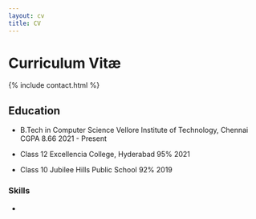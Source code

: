 ```yaml
---
layout: cv
title: CV
---
```


# Curriculum Vitæ

{% include contact.html %}

## Education

* B.Tech in Computer Science 
    Vellore Institute of Technology, Chennai
    CGPA 8.66
    2021 - Present

* Class 12
    Excellencia College, Hyderabad
    95%
    2021

* Class 10
    Jubilee Hills Public School
    92%
    2019


### Skills

*